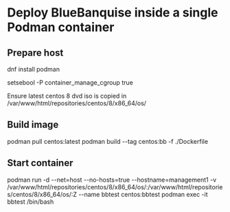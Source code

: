 # Deploy BlueBanquise inside a single Podman container

## Prepare host

dnf install podman

setsebool -P container_manage_cgroup true

Ensure latest centos 8 dvd iso is copied in /var/www/html/repositories/centos/8/x86_64/os/

## Build image

podman pull centos:latest
podman build --tag centos:bb -f ./Dockerfile

## Start container

podman run -d --net=host --no-hosts=true --hostname=management1 -v /var/www/html/repositories/centos/8/x86_64/os/:/var/www/html/repositories/centos/8/x86_64/os/:Z --name bbtest centos:bbtest
podman exec -it bbtest /bin/bash

